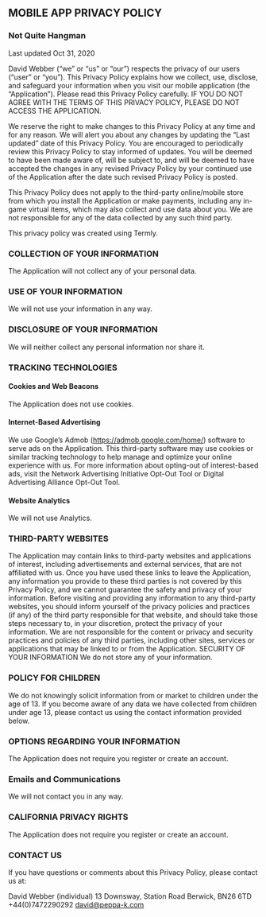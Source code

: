 ## MOBILE APP PRIVACY POLICY

### Not Quite Hangman
Last updated Oct 31, 2020

David Webber (“we” or “us” or “our”) respects the privacy of our users (“user” or “you”). This Privacy Policy explains how we collect, use, disclose, and safeguard your information when you visit our mobile application (the “Application”).   Please read this Privacy Policy carefully.  IF YOU DO NOT AGREE WITH THE TERMS OF THIS PRIVACY POLICY, PLEASE DO NOT ACCESS THE APPLICATION. 

We reserve the right to make changes to this Privacy Policy at any time and for any reason.  We will alert you about any changes by updating the “Last updated” date of this Privacy Policy.  You are encouraged to periodically review this Privacy Policy to stay informed of updates. You will be deemed to have been made aware of, will be subject to, and will be deemed to have accepted the changes in any revised Privacy Policy by your continued use of the Application after the date such revised Privacy Policy is posted.  

This Privacy Policy does not apply to the third-party online/mobile store from which you install the Application or make payments, including any in-game virtual items, which may also collect and use data about you.  We are not responsible for any of the data collected by any such third party. 

This privacy policy was created using Termly.

### COLLECTION OF YOUR INFORMATION
The Application will not collect any of your personal data.
### USE OF YOUR INFORMATION
We will not use your information in any way.

### DISCLOSURE OF YOUR INFORMATION
We will neither collect any personal information nor share it.

### TRACKING TECHNOLOGIES
#### Cookies and Web Beacons
The Application does not use cookies. 

#### Internet-Based Advertising
We use Google’s Admob (https://admob.google.com/home/) software to serve ads on the Application.  This third-party software may use cookies or similar tracking technology to help manage and optimize your online experience with us.  For more information about opting-out of interest-based ads, visit the Network Advertising Initiative Opt-Out Tool or Digital Advertising Alliance Opt-Out Tool.

#### Website Analytics 
We will not use Analytics.

### THIRD-PARTY WEBSITES
The Application may contain links to third-party websites and applications of interest, including advertisements and external services, that are not affiliated with us. Once you have used these links to leave the Application, any information you provide to these third parties is not covered by this Privacy Policy, and we cannot guarantee the safety and privacy of your information. Before visiting and providing any information to any third-party websites, you should inform yourself of the privacy policies and practices (if any) of the third party responsible for that website, and should take those steps necessary to, in your discretion, protect the privacy of your information. We are not responsible for the content or privacy and security practices and policies of any third parties, including other sites, services or applications that may be linked to or from the Application.
SECURITY OF YOUR INFORMATION
We do not store any of your information.
### POLICY FOR CHILDREN
We do not knowingly solicit information from or market to children under the age of 13. If you become aware of any data we have collected from children under age 13, please contact us using the contact information provided below. 
 
### OPTIONS REGARDING YOUR INFORMATION
The Application does not require you register or create an account.

### Emails and Communications
We will not contact you in any way.
### CALIFORNIA PRIVACY RIGHTS
The Application does not require you register or create an account.
### CONTACT US
If you have questions or comments about this Privacy Policy, please contact us at:

David Webber (individual)
13 Downsway,  Station Road
Berwick, BN26 6TD
+44(0)7472290292
david@peppa-k.com      
